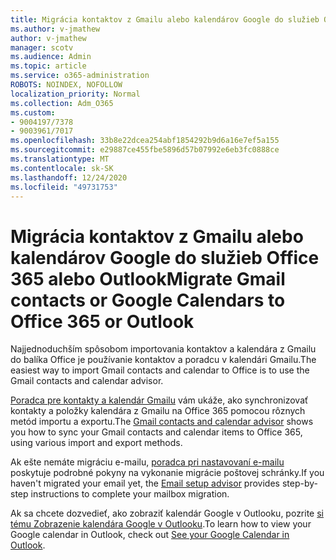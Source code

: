 ```yaml
---
title: Migrácia kontaktov z Gmailu alebo kalendárov Google do služieb Office 365 alebo Outlook
ms.author: v-jmathew
author: v-jmathew
manager: scotv
ms.audience: Admin
ms.topic: article
ms.service: o365-administration
ROBOTS: NOINDEX, NOFOLLOW
localization_priority: Normal
ms.collection: Adm_O365
ms.custom:
- 9004197/7378
- 9003961/7017
ms.openlocfilehash: 33b8e22dcea254abf1854292b9d6a16e7ef5a155
ms.sourcegitcommit: e29887ce455fbe5896d57b07992e6eb3fc0888ce
ms.translationtype: MT
ms.contentlocale: sk-SK
ms.lasthandoff: 12/24/2020
ms.locfileid: "49731753"
---
```

# <a name="migrate-gmail-contacts-or-google-calendars-to-office-365-or-outlook"></a><span data-ttu-id="a04e8-102">Migrácia kontaktov z Gmailu alebo kalendárov Google do služieb Office 365 alebo Outlook</span><span class="sxs-lookup"><span data-stu-id="a04e8-102">Migrate Gmail contacts or Google Calendars to Office 365 or Outlook</span></span>

<span data-ttu-id="a04e8-103">Najjednoduchším spôsobom importovania kontaktov a kalendára z Gmailu do balíka Office je používanie kontaktov a poradcu v kalendári Gmailu.</span><span class="sxs-lookup"><span data-stu-id="a04e8-103">The easiest way to import Gmail contacts and calendar to Office is to use the Gmail contacts and calendar advisor.</span></span>

<span data-ttu-id="a04e8-104">[Poradca pre kontakty a kalendár Gmailu](https://go.microsoft.com/fwlink/?linkid=2134386) vám ukáže, ako synchronizovať kontakty a položky kalendára z Gmailu na Office 365 pomocou rôznych metód importu a exportu.</span><span class="sxs-lookup"><span data-stu-id="a04e8-104">The [Gmail contacts and calendar advisor](https://go.microsoft.com/fwlink/?linkid=2134386) shows you how to sync your ‎Gmail‎ contacts and calendar items to ‎Office 365‎, using various import and export methods.</span></span>

<span data-ttu-id="a04e8-105">Ak ešte nemáte migráciu e-mailu, [poradca pri nastavovaní e-mailu](https://go.microsoft.com/fwlink/?linkid=2133951) poskytuje podrobné pokyny na vykonanie migrácie poštovej schránky.</span><span class="sxs-lookup"><span data-stu-id="a04e8-105">If you haven't migrated your email yet, the [Email setup advisor](https://go.microsoft.com/fwlink/?linkid=2133951) provides step-by-step instructions to complete your mailbox migration.</span></span>

<span data-ttu-id="a04e8-106">Ak sa chcete dozvedieť, ako zobraziť kalendár Google v Outlooku, pozrite [si tému Zobrazenie kalendára Google v Outlooku](https://go.microsoft.com/fwlink/?linkid=2083939).</span><span class="sxs-lookup"><span data-stu-id="a04e8-106">To learn how to view your Google calendar in Outlook, check out [See your Google Calendar in Outlook](https://go.microsoft.com/fwlink/?linkid=2083939).</span></span>
